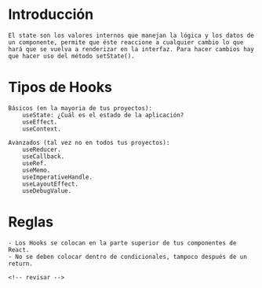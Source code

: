 # Introducción
    El state son los valores internos que manejan la lógica y los datos de un componente, permite que éste reaccione a cualquier cambio lo que hará que se vuelva a renderizar en la interfaz. Para hacer cambios hay que hacer uso del método setState().

# Tipos de Hooks

    Básicos (en la mayoria de tus proyectos):
        useState: ¿Cuál es el estado de la aplicación?
        useEffect.
        useContext.

    Avanzados (tal vez no en todos tus proyectos):
        useReducer.
        useCallback.
        useRef.
        useMemo.
        useImperativeHandle.
        useLayoutEffect.
        useDebugValue.
    
# Reglas

    - Los Hooks se colocan en la parte superior de tus componentes de React.
    - No se deben colocar dentro de condicionales, tampoco después de un return.

    <!-- revisar -->